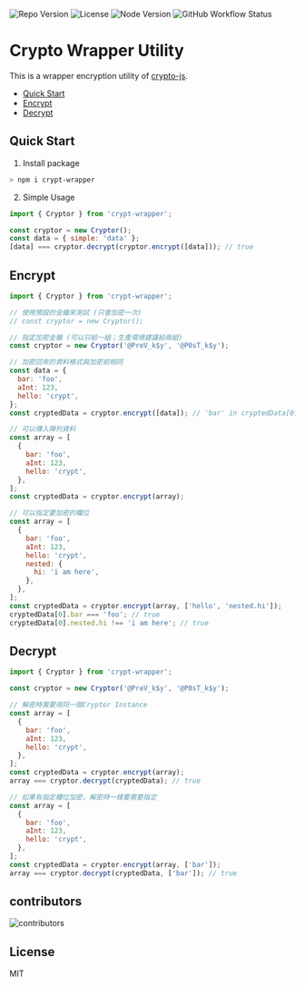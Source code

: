 ![Repo Version](https://img.shields.io/github/package-json/v/saivirtue/crypt-wrapper)
![License](https://img.shields.io/github/license/saivirtue/crypt-wrapper)
![Node Version](https://img.shields.io/node/v/crypt-wrapper)
![GitHub Workflow Status](https://img.shields.io/github/actions/workflow/status/saivirtue/crypt-wrapper/node.js.yml)

# Crypto Wrapper Utility

This is a wrapper encryption utility of [crypto-js](https://www.npmjs.com/package/crypto-js).

- [Quick Start](#quick-start)
- [Encrypt](#encrypt)
- [Decrypt](#decrypt)

## Quick Start

1. Install package

```bash
> npm i crypt-wrapper
```

2. Simple Usage

```js
import { Cryptor } from 'crypt-wrapper';

const cryptor = new Cryptor();
const data = { simple: 'data' };
[data] === cryptor.decrypt(cryptor.encrypt([data])); // true
```

## Encrypt

```js
import { Cryptor } from 'crypt-wrapper';

// 使用預設的金鑰來測試 (只會加密一次)
// const cryptor = new Cryptor();

// 指定加密金鑰 (可以只給一組；生產環境建議給兩組)
const cryptor = new Cryptor('@PreV_k$y', '@P0sT_k$y');

// 加密回來的資料格式與加密前相同
const data = {
  bar: 'foo',
  aInt: 123,
  hello: 'crypt',
};
const cryptedData = cryptor.encrypt([data]); // 'bar' in cryptedData[0]

// 可以傳入陣列資料
const array = [
  {
    bar: 'foo',
    aInt: 123,
    hello: 'crypt',
  },
];
const cryptedData = cryptor.encrypt(array);

// 可以指定要加密的欄位
const array = [
  {
    bar: 'foo',
    aInt: 123,
    hello: 'crypt',
    nested: {
      hi: 'i am here',
    },
  },
];
const cryptedData = cryptor.encrypt(array, ['hello', 'nested.hi']);
cryptedData[0].bar === 'foo'; // true
cryptedData[0].nested.hi !== 'i am here'; // true
```

## Decrypt

```js
import { Cryptor } from 'crypt-wrapper';

const cryptor = new Cryptor('@PreV_k$y', '@P0sT_k$y');

// 解密時需要用同一個Cryptor Instance
const array = [
  {
    bar: 'foo',
    aInt: 123,
    hello: 'crypt',
  },
];
const cryptedData = cryptor.encrypt(array);
array === cryptor.decrypt(cryptedData); // true

// 如果有指定欄位加密，解密時一樣要需要指定
const array = [
  {
    bar: 'foo',
    aInt: 123,
    hello: 'crypt',
  },
];
const cryptedData = cryptor.encrypt(array, ['bar']);
array === cryptor.decrypt(cryptedData, ['bar']); // true
```

## contributors

![contributors](https://contrib.rocks/image?repo=saivirtue/crypt-wrapper)

## License

MIT
